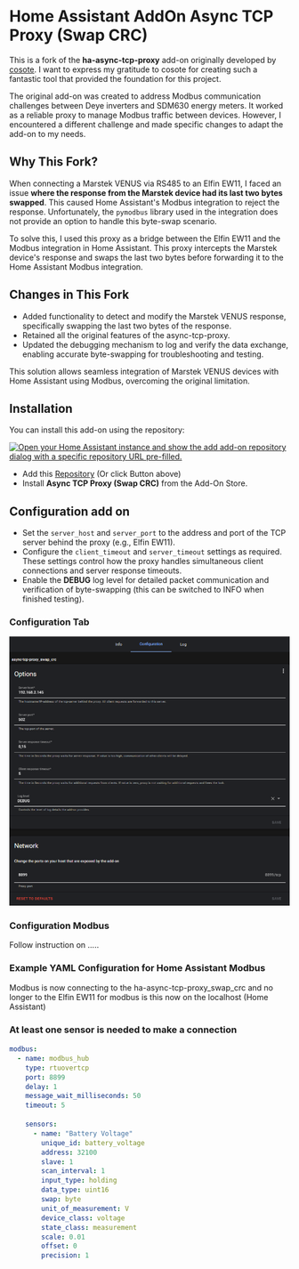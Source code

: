 # Home Assistant AddOn Async TCP Proxy (Swap CRC)

This is a fork of the **ha-async-tcp-proxy** add-on originally developed by [cosote](https://github.com/cosote/ha-async-tcp-proxy). I want to express my gratitude to cosote for creating such a fantastic tool that provided the foundation for this project.

The original add-on was created to address Modbus communication challenges between Deye inverters and SDM630 energy meters. It worked as a reliable proxy to manage Modbus traffic between devices. However, I encountered a different challenge and made specific changes to adapt the add-on to my needs.

## Why This Fork?

When connecting a Marstek VENUS via RS485 to an Elfin EW11, I faced an issue **where the response from the Marstek device had its last two bytes swapped**. This caused Home Assistant's Modbus integration to reject the response. Unfortunately, the `pymodbus` library used in the integration does not provide an option to handle this byte-swap scenario.

To solve this, I used this proxy as a bridge between the Elfin EW11 and the Modbus integration in Home Assistant. This proxy intercepts the Marstek device's response and swaps the last two bytes before forwarding it to the Home Assistant Modbus integration.

## Changes in This Fork

- Added functionality to detect and modify the Marstek VENUS response, specifically swapping the last two bytes of the response.
- Retained all the original features of the async-tcp-proxy.
- Updated the debugging mechanism to log and verify the data exchange, enabling accurate byte-swapping for troubleshooting and testing.

This solution allows seamless integration of Marstek VENUS devices with Home Assistant using Modbus, overcoming the original limitation.

## Installation

You can install this add-on using the repository:

[![Open your Home Assistant instance and show the add add-on repository dialog with a specific repository URL pre-filled.](https://my.home-assistant.io/badges/supervisor_add_addon_repository.svg)](https://my.home-assistant.io/redirect/supervisor_add_addon_repository/?repository_url=https%3A%2F%2Fgithub.com%2FTurntable67%2Fha-async-tcp-proxy_swap_crc)

- Add this [Repository](https://my.home-assistant.io/redirect/supervisor_add_addon_repository/?repository_url=https%3A%2F%2Fgithub.com%2FTurntable67%2Fha-async-tcp-proxy_swap_crc) (Or click Button above)
- Install **Async TCP Proxy (Swap CRC)** from the Add-On Store.

## Configuration add on 

- Set the `server_host` and `server_port` to the address and port of the TCP server behind the proxy (e.g., Elfin EW11).
- Configure the `client_timeout` and `server_timeout` settings as required. These settings control how the proxy handles simultaneous client connections and server response timeouts.
- Enable the **DEBUG** log level for detailed packet communication and verification of byte-swapping (this can be switched to INFO when finished testing).

### Configuration Tab
![image](https://github.com/Turntable67/ha-async-tcp-proxy_swap_crc/blob/main/2025-01-11%2010_44_59-Home%20Assistant.png)


### Configuration Modbus
Follow instruction on .....

### Example YAML Configuration for Home Assistant Modbus
Modbus is now connecting to the ha-async-tcp-proxy_swap_crc and no longer to the Elfin EW11 for modbus is this now on the localhost (Home Assistant)
### At least one sensor is needed to make a connection

```yaml
modbus:
  - name: modbus_hub
    type: rtuovertcp
    port: 8899
    delay: 1
    message_wait_milliseconds: 50
    timeout: 5

    sensors:
      - name: "Battery Voltage"
        unique_id: battery_voltage
        address: 32100
        slave: 1
        scan_interval: 1
        input_type: holding
        data_type: uint16
        swap: byte
        unit_of_measurement: V
        device_class: voltage
        state_class: measurement
        scale: 0.01
        offset: 0
        precision: 1
